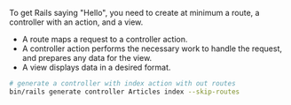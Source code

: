 To get Rails saying "Hello", you need to create at minimum a route, a controller
with an action, and a view.

- A route maps a request to a controller action.
- A controller action performs the necessary work to handle the request, and
  prepares any data for the view.
- A view displays data in a desired format.


```bash
# generate a controller with index action with out routes
bin/rails generate controller Articles index --skip-routes
```
